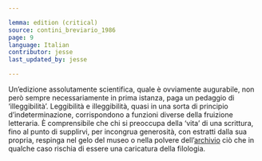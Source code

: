 ```yaml
---

lemma: edition (critical)
source: contini_breviario_1986
page: 9
language: Italian
contributor: jesse
last_updated_by: jesse

---
```

Un’edizione assolutamente scientifica, quale è ovviamente augurabile, non però sempre necessariamente in prima istanza, paga un pedaggio di ‘illeggibilità’. Leggibilità e illeggibilità, quasi in una sorta di principio d’indeterminazione, corrispondono a funzioni diverse della fruizione letteraria. È comprensibile che chi si preoccupa della ‘vita’ di una scrittura, fino al punto di supplirvi, per incongrua generosità, con estratti dalla sua propria, respinga nel gelo del museo o nella polvere dell’[archivio](archive.html) ciò che in qualche caso rischia di essere una caricatura della filologia.

